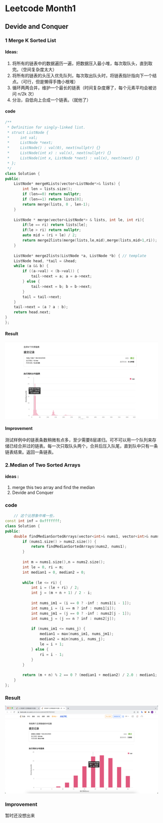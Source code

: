 # Leetcode Month1 

## Devide and Conquer

### 1 Merge K Sorted List

#### Ideas:

1. 将所有的链表中的数据遍历一遍，把数据压入最小堆，每次取队头，直到取完。（空间复杂度太大）
2. 将所有的链表的头压入优先队列，每次取出队头时，将链表指针指向下一个结点。（可行，但是懒得手撸小根堆）
3. 循环两两合并，维护一个最长的链表（时间复杂度爆了，每个元素平均会被访问 n/2k 次）
4. 分治，自低向上合成一个链表。（就他了）

#### code

```cpp
/**
 * Definition for singly-linked list.
 * struct ListNode {
 *     int val;
 *     ListNode *next;
 *     ListNode() : val(0), next(nullptr) {}
 *     ListNode(int x) : val(x), next(nullptr) {}
 *     ListNode(int x, ListNode *next) : val(x), next(next) {}
 * };
 */
class Solution {
public:
    ListNode* mergeKLists(vector<ListNode*>& lists) {
        int len = lists.size();
        if (len==0) return nullptr;
        if (len==1) return lists[0];
        return merge(lists, 0 , len-1);
    }

    ListNode * merge(vector<ListNode*> & lists, int le, int ri){
        if(le == ri) return lists[le];
        if(le > ri) return nullptr;
        auto mid = (ri + le) / 2;
        return merge2lists(merge(lists,le,mid),merge(lists,mid+1,ri));
    }

    ListNode* merge2lists(ListNode *a, ListNode *b) { // template
    ListNode head, *tail = &head;
    while (a && b) {
        if ((a->val) < (b->val)) {
            tail->next = a; a = a->next;
        } else {
            tail->next = b; b = b->next;
        }
        tail = tail->next;
    }
    tail->next = (a ? a : b);
    return head.next;
}
};
```

#### Result

![image-20220307125207660](photo/image-20220307125207660.png)

#### Improvement

测试样例中的链表条数稍微有点多，至少需要8层递归。可不可以用一个队列来存储已经合并过的链表。每一次只取队头两个，合并后压入队尾，直到队中只有一条链表结束。返回一条链表。


### 2.Median of Two Sorted Arrays
#### ideas :
1. merge this two array and find the median
2. Devide and Conquer

### code
```cpp
    // 这个比想象中难一些，
const int inf = 0xfffffff;
class Solution {
public:
    double findMedianSortedArrays(vector<int>& nums1, vector<int>& nums2) {
        if (nums1.size() > nums2.size()) {
            return findMedianSortedArrays(nums2, nums1);
        }
        
        int m = nums1.size(),n = nums2.size();
        int le = 0, ri = m;
        int median1 = 0, median2 = 0;

        while (le <= ri) {
            int i = (le + ri) / 2;
            int j = (m + n + 1) / 2 - i;

            int nums_im1 = (i == 0 ? -inf : nums1[i - 1]);
            int nums_i = (i == m ? inf : nums1[i]);
            int nums_jm1 = (j == 0 ? -inf : nums2[j - 1]);
            int nums_j = (j == n ? inf : nums2[j]);

            if (nums_im1 <= nums_j) {
                median1 = max(nums_im1, nums_jm1);
                median2 = min(nums_i, nums_j);
                le = i + 1;
            } else {
                ri = i - 1;
            }
        }

        return (m + n) % 2 == 0 ? (median1 + median2) / 2.0 : median1;
    }
};
```
### Result 

![image-20220319151612586](photo/image-20220319151612586.png)

### Improvement

暂时还没想出来

